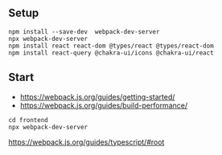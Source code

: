 ## Setup

```
npm install --save-dev  webpack-dev-server
npx webpack-dev-server
npm install react react-dom @types/react @types/react-dom
npm install react-query @chakra-ui/icons @chakra-ui/react
```

## Start

- https://webpack.js.org/guides/getting-started/
- https://webpack.js.org/guides/build-performance/

```
cd frontend
npx webpack-dev-server
```

https://webpack.js.org/guides/typescript/#root
